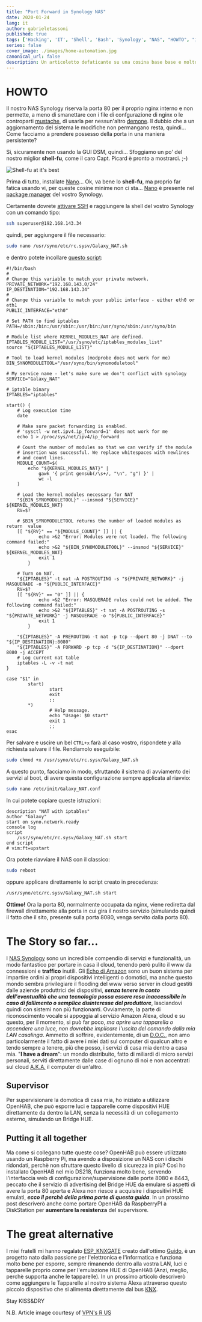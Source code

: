 ```yaml
---
title: "Port Forward in Synology NAS"
date: 2020-01-24
lang: it
author: gabrieletassoni
published: true
tags: ['Hacking', 'IT', 'Shell', 'Bash', 'Synology', "NAS", "HOWTO", "iptables", "Home Automation", "Domotica", "Supervision"]
series: false
cover_image: ./images/home-automation.jpg
canonical_url: false
description: Un articoletto defaticante su una cosina base base e molto specifica.
---
```

# HOWTO
Il nostro NAS Synology riserva la porta 80 per il proprio nginx interno e non permette, a meno di smanettare con i file di confgurazione di nginx o le controparti [mustache](http://mustache.github.io/), di usarla per nessun'altro [demone](https://it.wikipedia.org/wiki/Demone_%28informatica%29).
Il dubbio che a un aggiornamento del sistema le modifiche non permangano resta, quindi... Come facciamo a prendere possesso della porta in una maniera persistente?

Si, sicuramente non usando la GUI DSM, quindi... Sfoggiamo un po' del nostro miglior **shell-fu**, come il caro Capt. Picard è pronto a mostrarci. ;-)

![Shell-fu at it's best](./images/picard.gif)

Prima di tutto, installate [Nano](https://synocommunity.com/package/nano)... Ok, va bene lo **shell-fu**, ma proprio far fatica usando vi, per queste cosine minime non ci sta... [Nano](https://synocommunity.com/package/nano) è presente nel [package manager](https://www.synology.com/en-global/knowledgebase/DSM/help/DSM/PkgManApp/PackageCenter_desc) del vostro Synology.

Certamente dovrete [attivare SSH](https://www.synology.com/it-it/knowledgebase/DSM/tutorial/General_Setup/How_to_login_to_DSM_with_root_permission_via_SSH_Telnet) e raggiungere la shell del vostro Synology con un comando tipo: 
```bash
ssh superuser@192.168.143.34
``` 
quindi, per aggiungere il file necessario:
```bash
sudo nano /usr/syno/etc/rc.sysv/Galaxy_NAT.sh
```
e dentro potete incollare [questo script](https://forum.synology.com/enu/viewtopic.php?t=116126):
```nginx
#!/bin/bash
#
# Change this variable to match your private network.
PRIVATE_NETWORK="192.168.143.0/24"
IP_DESTINATION="192.168.143.34"
#
# Change this variable to match your public interface - either eth0 or eth1
PUBLIC_INTERFACE="eth0"

# Set PATH to find iptables
PATH=/sbin:/bin:/usr/sbin:/usr/bin:/usr/syno/sbin:/usr/syno/bin

# Module list where KERNEL_MODULES_NAT are defined.
IPTABLES_MODULE_LIST="/usr/syno/etc/iptables_modules_list"
source "${IPTABLES_MODULE_LIST}"

# Tool to load kernel modules (modprobe does not work for me)
BIN_SYNOMODULETOOL="/usr/syno/bin/synomoduletool"

# My service name - let's make sure we don't conflict with synology
SERVICE="Galaxy_NAT"

# iptable binary
IPTABLES="iptables"

start() {
    # Log execution time
    date

    # Make sure packet forwarding is enabled.
    # 'sysctl -w net.ipv4.ip_forward=1' does not work for me
    echo 1 > /proc/sys/net/ipv4/ip_forward

    # Count the number of modules so that we can verify if the module
    # insertion was successful. We replace whitespaces with newlines
    # and count lines.
    MODULE_COUNT=$(
        echo "${KERNEL_MODULES_NAT}" |
            gawk '{ print gensub(/\s+/, "\n", "g") }' |
            wc -l
    )

    # Load the kernel modules necessary for NAT
    "${BIN_SYNOMODULETOOL}" --insmod "${SERVICE}" ${KERNEL_MODULES_NAT}
    RV=$?

    # $BIN_SYNOMODULETOOL returns the number of loaded modules as return  value
    [[ "${RV}" == "${MODULE_COUNT}" ]] || {
            echo >&2 "Error: Modules were not loaded. The following command failed:"
            echo >&2 "${BIN_SYNOMODULETOOL}" --insmod "${SERVICE}" ${KERNEL_MODULES_NAT}
            exit 1
        }

    # Turn on NAT.
    "${IPTABLES}" -t nat -A POSTROUTING -s "${PRIVATE_NETWORK}" -j MASQUERADE -o "${PUBLIC_INTERFACE}"
    RV=$?
    [[ "${RV}" == "0" ]] || {
            echo >&2 "Error: MASQUERADE rules could not be added. The following command failed:"
            echo >&2 "${IPTABLES}" -t nat -A POSTROUTING -s "${PRIVATE_NETWORK}" -j MASQUERADE -o "${PUBLIC_INTERFACE}"
            exit 1
        }
        
    "${IPTABLES}" -A PREROUTING -t nat -p tcp --dport 80 -j DNAT --to "${IP_DESTINATION}:8080"
    "${IPTABLES}" -A FORWARD -p tcp -d "${IP_DESTINATION}" --dport 8080 -j ACCEPT
    # Log current nat table
    iptables -L -v -t nat
}

case "$1" in
        start)
                start
                exit
                ;;
        *)
                # Help message.
                echo "Usage: $0 start"
                exit 1
                ;;
esac
```
Per salvare e uscire un bel ```CTRL+x``` farà al caso vostro, rispondete *y* alla richiesta salvare il file. 
Rendiamolo eseguibile:
```bash
sudo chmod +x /usr/syno/etc/rc.sysv/Galaxy_NAT.sh
```
A questo punto, facciamo in modo, sfruttando il sistema di avviamento dei servizi al boot, di avere questa configurazione sempre applicata al riavvio:
```bash
sudo nano /etc/init/Galaxy_NAT.conf
```
In cui potete copiare queste istruzioni:
```nginx
description "NAT with iptables"
author "Galaxy"
start on syno.network.ready
console log
script
	/usr/syno/etc/rc.sysv/Galaxy_NAT.sh start
end script
# vim:ft=upstart
```

Ora potete riavviare il NAS con il classico:
```bash
sudo reboot
``` 
oppure applicare direttamente lo script creato in precedenza:
```bash
/usr/syno/etc/rc.sysv/Galaxy_NAT.sh start
```
**Ottimo!** Ora la porta 80, normalmente occupata da nginx, viene rediretta dal firewall direttamente alla porta in cui gira il nostro servizio (simulando quindi il fatto che il sito, presente sulla porta 8080, venga servito dalla porta 80).

# The Story so far...
I [NAS Synology](https://www.synology.com/it-it) sono un incredibile compendio di servizi e funzionalità, un modo fantastico per portare in casa il cloud, tenendo però pulito il www da connessioni e **traffico** inutili.
Gli [Echo di Amazon](https://it.wikipedia.org/wiki/Amazon_Echo) sono un buon sistema per impartire ordini ai propri dispositivi intelligenti o domotici, ma anche questo mondo sembra privilegiare il flooding del www verso server in cloud gestiti dalle aziende produttrici dei dispositivi, ***senza tenere in conto dell'eventualità che una tecnologia possa essere resa inaccessibile in caso di fallimento o semplice disinteresse del produttore***, lasciandovi quindi con sistemi non più funzionanti.
Ovviamente, la parte di riconoscimento vocale si appoggia al servizio Amazon Alexa, cloud e su questo, per il momento, si può far poco, *ma aprire una tapparella o accendere una luce, non dovrebbe implicare l'uscita del comando dalla mia LAN casalinga*.
Ammetto di soffrire, evidentemente, di un [D.O.C.](https://it.wikipedia.org/wiki/Disturbo_ossessivo-compulsivo), non amo particolarmente il fatto di avere i miei dati sul computer di qualcun altro e tendo sempre a tenere, più che posso, i servizi di casa mia dentro a casa mia.
"**I have a dream**": un mondo distribuito, fatto di miliardi di micro servizi personali, serviti direttamente dalle case di ognuno di noi e non accentrati sul cloud [A.K.A.](https://it.wikipedia.org/wiki/Espressioni_del_gergo_di_Internet) il computer di un'altro.
## Supervisor
Per supervisionare la domotica di casa mia, ho iniziato a utilizzare OpenHAB, che può esporre luci e tapparelle come dispositivi HUE direttamente da dentro la LAN, senza la necessità di un collegamento esterno, simulando un Bridge HUE.
## Putting it all together
Ma come si collegano tutte queste cose? OpenHAB può essere utilizzato usando un Raspberry Pi, ma avendo a disposizione un NAS con i dischi ridondati, perchè non sfruttare questo livello di sicurezza in più? Così ho installato OpenHAB nel mio DS218, funziona molto bene, servendo l'interfaccia web di configurazione/supervisione dalle porte 8080 e 8443, peccato che il servizio di advertising del Bridge HUE da emulare si aspetti di avere la porta 80 aperta e Alexa non riesce a acquisire i dispositivi HUE emulati, ***ecco il perchè della prima parte di questa guida***. 
In un prossimo post descriverò anche come portare OpenHAB da RaspberryPI  a DiskStation per **aumentare la resistenza** del supervisore.
# The great alternative
I miei fratelli mi hanno regalato [ESP_KNXGATE](http://guidopic.altervista.org/alter/index.html)  creato dall'ottimo [Guido](http://guidopic.altervista.org/alter/chisiamo.html), è un progetto nato dalla passione per l'elettronica e l'informatica e funziona molto bene per esporre, sempre rimanendo dentro alla vostra LAN, luci e tapparelle proprio come per l'emulazione HUE di OpenHAB (Anzi, meglio, perchè supporta anche le tapparelle). In un prossimo articolo descriverò come aggiungere le Tapparelle al nostro sistema Alexa attraverso questo piccolo dispositivo che si alimenta direttamente dal bus [KNX](https://it.wikipedia.org/wiki/KNX_%28standard%29). 

Stay KISS&DRY

N.B. Article image courtesy of [VPN's R US](https://www.vpnsrus.com/)